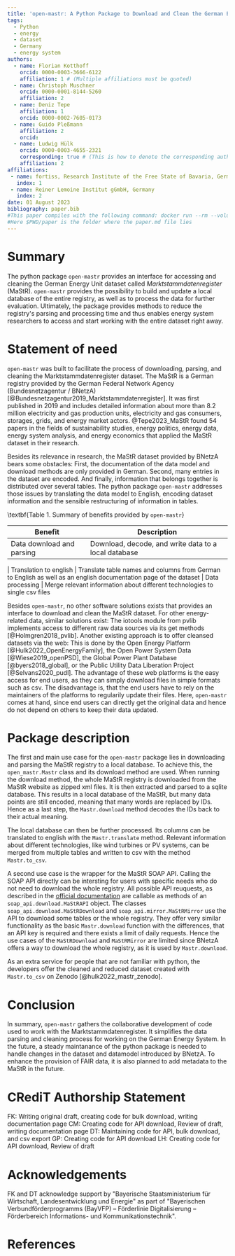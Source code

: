 ```yaml
---
title: 'open-mastr: A Python Package to Download and Clean the German Energy Registry Marktstammdatenregister'
tags:
  - Python
  - energy
  - dataset
  - Germany
  - energy system
authors:
  - name: Florian Kotthoff
    orcid: 0000-0003-3666-6122
    affiliation: 1 # (Multiple affiliations must be quoted)
  - name: Christoph Muschner
    orcid: 0000-0001-8144-5260
    affiliation: 2
  - name: Deniz Tepe
    affiliation: 1
    orcid: 0000-0002-7605-0173
  - name: Guido Pleßmann
    affiliation: 2
    orcid: 
  - name: Ludwig Hülk
    orcid: 0000-0003-4655-2321
    corresponding: true # (This is how to denote the corresponding author)
    affiliation: 2
affiliations:
 - name: fortiss, Research Institute of the Free State of Bavaria, Germany
   index: 1
 - name: Reiner Lemoine Institut gGmbH, Germany
   index: 2
date: 01 August 2023
bibliography: paper.bib
#This paper compiles with the following command: docker run --rm --volume $PWD/paper:/data --user $(id -u):$(id -g) --env JOURNAL=joss openjournals/inara
#Here $PWD/paper is the folder where the paper.md file lies
---
```


# Summary
The python package `open-mastr` provides an interface for accessing and cleaning the German Energy Unit dataset called *Marktstammdatenregister* (MaStR).
`open-mastr` provides the possibility to build and update a local database of the entire registry, as well as to process the data for further evaluation.
Ultimately, the package provides methods to reduce the registry's parsing and processing time and thus enables energy system researchers to access and start working with the entire dataset right away.

# Statement of need
`open-mastr` was built to facilitate the process of downloading, parsing, and cleaning the Marktstammdatenregister dataset.
The MaStR is a German registry provided by the German Federal Network Agency (Bundesnetzagentur / BNetzA) [@Bundesnetzagentur2019_Marktstammdatenregister].
It was first published in 2019 and includes detailed information about more than 8.2 million electricity and gas production units, electricity and gas consumers, storages, grids, and energy market actors.
@Tepe2023_MaStR found 54 papers in the fields of sustainability studies, energy politics, energy data, energy system analysis, and energy economics that applied the MaStR dataset in their research.

Besides its relevance in research, the MaStR dataset provided by BNetzA bears some obstacles: 
First, the documentation of the data model and download methods are only provided in German. 
Second, many entries in the dataset are encoded. 
And finally, information that belongs together is distributed over several tables.
The python package `open-mastr` addresses those issues by translating the data model to English, encoding dataset information and the sensible restructuring of information in tables.


\textbf{Table 1. Summary of benefits provided by `open-mastr`}

Benefit | Description 
------- | ------ 
Data download and parsing | Download, decode, and write data to a local database 
 |
Translation to english | Translate table names and columns from German to English as well as an english documentation page of the dataset 
 |
Data processing | Merge relevant information about different technologies to single csv files

Besides `open-mastr`, no other software solutions exists that provides an interface to download and clean the MaStR dataset.
For other energy-related data, similar solutions exist: The iotools module from pvlib implements access to different raw data sources via its get methods [@Holmgren2018_pvlib]. 
Another existing approach is to offer cleansed datasets via the web: This is done by the Open Energy Platform [@Hulk2022_OpenEnergyFamily], the Open Power System Data [@Wiese2019_openPSD], the Global Power Plant Database [@byers2018_global], or the Public Utility Data Liberation Project [@Selvans2020_pudl].
The advantage of these web platforms is the easy access for end users, as they can simply download files in simple formats such as csv.
The disadvantage is, that the end users have to rely on the maintainers of the platforms to regularily update their files.
Here, `open-mastr` comes at hand, since end users can directly get the original data and hence do not depend on others to keep their data updated. 


# Package description
The first and main use case for the `open-mastr` package lies in downloading and parsing the MaStR registry to a local database.
To achieve this, the `open_mastr.Mastr` class and its download method are used. 
When running the download method, the whole MaStR registry is downloaded from the MaStR website as zipped xml files. 
It is then extracted and parsed to a sqlite database.
This results in a local database of the MaStR, but many data points are still encoded, meaning that many words are replaced by IDs. 
Hence as a last step, the `Mastr.download` method decodes the IDs back to their actual meaning.

The local database can then be further processed. 
Its columns can be translated to english with the `Mastr.translate` method.
Relevant information about different technologies, like wind turbines or PV systems, can be merged from multiple tables and written to csv with the method `Mastr.to_csv`.

A second use case is the wrapper for the MaStR SOAP API. 
Calling the SOAP API directly can be intersting for users with specific needs who do not need to download the whole registry.
All possible API reuquests, as described in the [official documentation](https://www.marktstammdatenregister.de/MaStRHilfe/subpages/webdienst.html) are callable as methods of an `soap_api.download.MaStRAPI` object.
The classes `soap_api.download.MaStRDownload` and `soap_api.mirror.MaStRMirror` use the API to download some tables or the whole registry. 
They offer very similar functionality as the basic `Mastr.download` function with the differences, that an API key is required and there exists a limit of daily requests.
Hence the use cases of the `MaStRDownload` and `MaStRMirror` are limited since BNetzA offers a way to download the whole registry, as it is used by `Mastr.download`.

As an extra service for people that are not familiar with python, the developers offer the cleaned and reduced dataset created with `Mastr.to_csv` on Zenodo [@hulk2022_mastr_zenodo]. 

# Conclusion
In summary, `open-mastr` gathers the collaborative development of code used to work with the Marktstammdatenregister.
It simplifies the data parsing and cleaning process for working on the German Energy System.
In the future, a steady maintanance of the python package is needed to handle changes in the dataset and datamodel introduced by BNetzA. 
To enhance the provision of FAIR data, it is also planned to add metadata to the MaStR in the future. 


# CRediT Authorship Statement
FK: Writing original draft, creating code for bulk download, writing documentation page
CM: Creating code for API download, Review of draft, writing documentation page
DT: Maintaining code for API, bulk download, and csv export
GP: Creating code for API download
LH: Creating code for API download, Review of draft

# Acknowledgements
FK and DT acknowledge support by "Bayerische Staatsministerium für Wirtschaft, Landesentwicklung und Energie" as part of "Bayerischen Verbundförderprogramms (BayVFP) – Förderlinie Digitalisierung – Förderbereich Informations- und Kommunikationstechnik".

# References